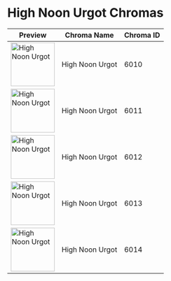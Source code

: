 # High Noon Urgot Chromas

| Preview | Chroma Name | Chroma ID |
|---|---|---|
| <img src='https://raw.communitydragon.org/latest/plugins/rcp-be-lol-game-data/global/default/v1/champion-chroma-images/6/6010.png' alt='High Noon Urgot' width='100'> | High Noon Urgot | 6010 |
| <img src='https://raw.communitydragon.org/latest/plugins/rcp-be-lol-game-data/global/default/v1/champion-chroma-images/6/6011.png' alt='High Noon Urgot' width='100'> | High Noon Urgot | 6011 |
| <img src='https://raw.communitydragon.org/latest/plugins/rcp-be-lol-game-data/global/default/v1/champion-chroma-images/6/6012.png' alt='High Noon Urgot' width='100'> | High Noon Urgot | 6012 |
| <img src='https://raw.communitydragon.org/latest/plugins/rcp-be-lol-game-data/global/default/v1/champion-chroma-images/6/6013.png' alt='High Noon Urgot' width='100'> | High Noon Urgot | 6013 |
| <img src='https://raw.communitydragon.org/latest/plugins/rcp-be-lol-game-data/global/default/v1/champion-chroma-images/6/6014.png' alt='High Noon Urgot' width='100'> | High Noon Urgot | 6014 |
